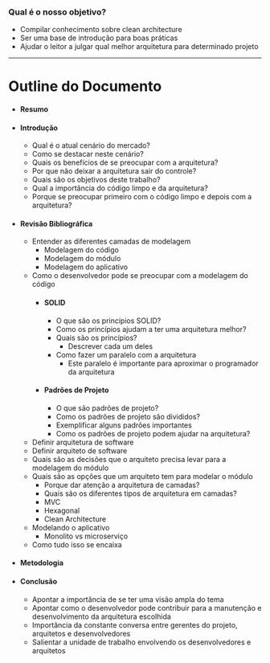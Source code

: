 ### Qual é o nosso objetivo?
- Compilar conhecimento sobre clean architecture
- Ser uma base de introdução para boas práticas
- Ajudar o leitor a julgar qual melhor arquitetura para determinado projeto

---

# Outline do Documento

- #### Resumo
- #### Introdução
    - Qual é o atual cenário do mercado?
    - Como se destacar neste cenário?
    - Quais os benefícios de se preocupar com a arquitetura?
    - Por que não deixar a arquitetura sair do controle?
    - Quais são os objetivos deste trabalho?
    - Qual a importância do código limpo e da arquitetura?
    - Porque se preocupar primeiro com o código limpo e depois com a arquitetura?
- #### Revisão Bibliográfica
    - Entender as diferentes camadas de modelagem
        - Modelagem do código
        - Modelagem do módulo
        - Modelagem do aplicativo
    - Como o desenvolvedor pode se preocupar com a modelagem do código
        - #### SOLID 
            - O que são os princípios SOLID?
            - Como os princípios ajudam a ter uma arquitetura melhor?
            - Quais são os princípios?
                - Descrever cada um deles
            - Como fazer um paralelo com a arquitetura 
                - Este paralelo é importante para aproximar o programador da arquitetura
        - #### Padrões de Projeto
            - O que são padrões de projeto?
            - Como os padrões de projeto são divididos?
            - Exemplificar alguns padrões importantes
            - Como os padrões de projeto podem ajudar na arquitetura?
    - Definir arquitetura de software
    - Definir arquiteto de software
    - Quais são as decisões que o arquiteto precisa levar para a modelagem do módulo
    - Quais são as opções que um arquiteto tem para modelar o módulo
        - Porque dar atenção a arquitetura de camadas?
        - Quais são os diferentes tipos de arquitetura em camadas?
        - MVC
        - Hexagonal
        - Clean Architecture
    - Modelando o aplicativo
        - Monolito vs microserviço
    - Como tudo isso se encaixa
- #### Metodologia
- #### Conclusão
    - Apontar a importância de se ter uma visão ampla do tema
    - Apontar como o desenvolvedor pode contribuir para a manutenção e desenvolvimento da arquitetura escolhida
    - Importância da constante conversa entre gerentes do projeto, arquitetos e desenvolvedores
    - Salientar a unidade de trabalho envolvendo os desenvolvedores e arquitetos
